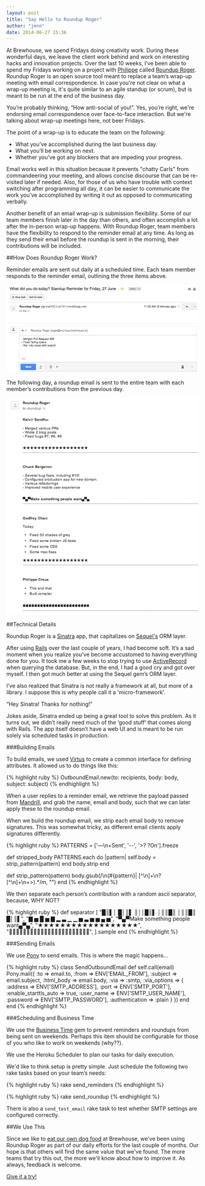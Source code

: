 ```yaml
---
layout: post
title: "Say Hello to Roundup Roger"
author: "jenn"
date: 2014-06-27 15:36
---
```


At Brewhouse, we spend Fridays doing creativity work. During these wonderful days, we leave the client work behind and work on interesting hacks and innovation projects. Over the last 10 weeks, I’ve been able to spend my Fridays working on a project with [Philippe](https://github.com/pcreux) called [Roundup Roger](https://github.com/BrewhouseTeam/roundup-roger). Roundup Roger is an open source tool meant to replace a team’s wrap-up meeting with email correspondence. In case you're not clear on what a wrap-up meeting is, it's quite similar to an agile standup (or scrum), but is meant to be run at the end of the business day.

You’re probably thinking, “How anti-social of you!”.  Yes, you’re right, we're endorsing email correspondence over face-to-face interaction. But we're talking about wrap-up meetings here, not beer Fridays. 

The point of a wrap-up is to educate the team on the following:

* What you’ve accomplished during the last business day.
* What you’ll be working on next.
* Whether you’ve got any blockers that are impeding your progress.

Email works well in this situation because it prevents "chatty Carls" from commandeering your meeting, and allows concise discourse that can be re-visited later if needed. Also, for those of us who have trouble with context switching after programming all day, it can be easier to communicate the work you’ve accomplished by writing it out as opposed to communicating verbally.

Another benefit of an email wrap-up is submission flexibility. Some of our team members finish later in the day than others, and often accomplish a lot after the in-person wrap-up happens. With Roundup Roger, team members have the flexibility to respond to the reminder email at any time. As long as they send their email before the roundup is sent in the morning, their contributions will be included.


##How Does Roundup Roger Work?

Reminder emails are sent out daily at a scheduled time. Each team member responds to the reminder email, outlining the three items above. 

![reminder email](/images/posts/reminder-email.png)

The following day, a roundup email is sent to the entire team with each member’s contributions from the previous day.

![roundup email](/images/posts/roundup-email.png)


##Technical Details

Roundup Roger is a [Sinatra](http://www.sinatrarb.com/) app, that capitalizes on [Sequel's](https://github.com/jeremyevans/sequel) ORM layer. 

After using [Rails](http://rubyonrails.org/) over the last couple of years, I had become soft. It’s a sad moment when you realize you’ve become accustomed to having everything done for you. It took me a few weeks to stop trying to use [ActiveRecord](http://guides.rubyonrails.org/active_record_querying.html) when querying the database. But, in the end, I had a good cry and got over myself. I then got much better at using the Sequel gem’s ORM layer. 

I’ve also realized that Sinatra is not really a framework at all, but more of a library. I suppose this is why people call it a 'micro-framework'. 

“Hey Sinatra! Thanks for nothing!” 

Jokes aside, Sinatra ended up being a great tool to solve this problem. As it turns out, we didn’t really need much of the ‘good stuff’ that comes along with Rails. The app itself doesn’t have a web UI and is meant to be run solely via scheduled tasks in production. 


###Building Emails

To build emails, we used [Virtus](https://github.com/solnic/virtus) to create a common interface for defining attributes. It allowed us to do things like this:

{% highlight ruby %}
OutboundEmail.new(to: recipients, body: body, subject: subject)
{% endhighlight %}

When a user replies to a reminder email, we retrieve the payload passed from [Mandrill](https://www.mandrill.com/), and grab the name, email and body, such that we can later apply these to the roundup email. 

When we build the roundup email, we strip each email body to remove signatures. This was somewhat tricky, as different email clients apply signatures differently.

{% highlight ruby %}
  PATTERNS = ['—\n+Sent', '--', '>? ?On'].freeze

  def stripped_body
    PATTERNS.each do |pattern|
      self.body = strip_pattern(pattern)
    end
    body.strip
  end

  def strip_pattern(pattern)
    body.gsub(/\n(#{pattern}| [^\n]+\n?[^\n]+\n+\>).*/m, "")
  end
{% endhighlight %}

We then separate each person’s contribution with a random ascii separator, because, WHY NOT?

{% highlight ruby %}
def separator
    [
      "█║▌│ █│║▌ ║││█║▌ │║║█║ │║║█║ █│║▌",
      "▇ ▅ █ ▅ ▇ ▂ ▃ ▁ ▁ ▅ ▃ ▅ ▅ ▄ ▅",
      "▀▄▀Make something people want▄▀▄",
      "★★★★★★★★★★★★★★★★★★",
      "",
      ].sample
  end
{% endhighlight %}


###Sending Emails

We use [Pony](https://github.com/benprew/pony) to send emails. This is where the magic happens... 

{% highlight ruby %}
class SendOutboundEmail
  def self.call(email)
    Pony.mail({
      :to => email.to,
      :from => ENV['EMAIL_FROM'], 
      :subject => email.subject, 
      :html_body => email.body,
      :via => :smtp,
      :via_options => {
        :address        => ENV['SMTP_ADDRESS'],
        :port           => ENV['SMTP_PORT'],
        :enable_starttls_auto => true, 
        :user_name      => ENV['SMTP_USER_NAME'],
        :password       => ENV['SMTP_PASSWORD'],
        :authentication => :plain
      }
    })
  end
end
{% endhighlight %}


###Scheduling and Business Time

We use the [Business Time](https://github.com/bokmann/business_time) gem to prevent reminders and roundups from being sent on weekends. Perhaps this item should be configurable for those of you who like to work on weekends (why??).

We use the Heroku Scheduler to plan our tasks for daily execution. 

We'd like to think setup is pretty simple. Just schedule the following two rake tasks based on your team’s needs:

{% highlight ruby %}
rake send_reminders
{% endhighlight %}

{% highlight ruby %}
rake send_roundup
{% endhighlight %}

There is also a ```send_test_email``` rake task to test whether SMTP settings are configured correctly. 


##We Use This

Since we like to [eat our own dog food](http://brewhouse.io/blog/2014/04/24/this-week-in-rails-the-backstory.html#dogfooding) at Brewhouse, we've been using Roundup Roger as part of our daily efforts for the last couple of months. Our hope is that others will find the same value that we've found. The more teams that try this out, the more we'll know about how to improve it. As always, feedback is welcome.

[Give it a try!](https://github.com/BrewhouseTeam/roundup-roger)

